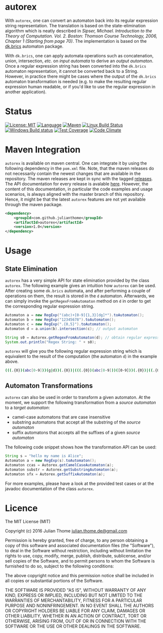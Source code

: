 # autorex

With `autorex`, one can convert an automaton back into its regular expression
string representation. The translation is based on the state-elimination
algorithm which is neatly described in *Sipser, Michael.  Introduction to the
Theory of Computation.  Vol. 2.  Boston: Thomson Course Technology, 2006,
Chapter 1 (Starting from page 70)*.  The implementation is based on the
[dk.brics](http://www.brics.dk/automaton/) automaton package.

With `dk.brics`, one can apply automata operations such as concatenation,
union, intersection, *etc.* on *input automata* to derive an *output
automaton*. Once a regular expression string has been converted into the
`dk.brics` automaton representation, it cannot be converted back to a String.
However, in practice there might be cases where the output of the `dk.brics`
automaton transformation is needed (e.g. to make the resulting regular
expression human readable, or if you'd like to use the regular expression in
another application). 

# Status

[![License: MIT](https://img.shields.io/badge/License-MIT-yellow.svg)][licence]
[![Language](http://img.shields.io/badge/language-java-brightgreen.svg)][language]
[![Maven](https://maven-badges.herokuapp.com/maven-central/com.github.julianthome/autorex/badge.svg)][maven]
[![Linux Build Status](https://img.shields.io/travis/julianthome/autorex/master.svg?label=Linux%20build)][travis]
[![Windows Build status](https://img.shields.io/appveyor/ci/julianthome/autorex/master.svg?label=Windows%20build)][appveyor]
[![Test Coverage](https://codecov.io/gh/julianthome/autorex/branch/master/graph/badge.svg)][coverage]
[![Code Climate](https://codeclimate.com/github/julianthome/autorex/badges/issue_count.svg)][codeclimate]

[licence]: https://opensource.org/licenses/mit
[language]: https://www.java.com
[maven]: https://maven-badges.herokuapp.com/maven-central/com.github.julianthome/autorex
[travis]: https://travis-ci.org/julianthome/autorex
[appveyor]: https://ci.appveyor.com/project/julianthome/autorex
[codeclimate]: https://codeclimate.com/github/julianthome/autorex
[coverage]: https://codecov.io/gh/julianthome/autorex

# Maven Integration

`autorex` is available on maven central. One can integrate it by using
the following dependency in the `pom.xml` file. Note, that the maven releases
do not necessarily contain the newest changes that are available in the
repository. The maven releases are kept in sync with the tagged
[releases](https://github.com/julianthome/autorex/releases). The API
documentation for every release is avalable
[here](http://www.javadoc.io/doc/com.github.julianthome/autorex). However,
the content of this documentation, in particular the code examples and usage
scenarios, is always aligned with the master branch of this repository. Hence,
it might be that the latest `autorex` features are not yet available through
the maven package.

```xml
<dependency>
    <groupId>com.github.julianthome</groupId>
    <artifactId>autorex</artifactId>
    <version>1.0</version>
</dependency>
```

# Usage

## State Elimination

`autorex` has a very simple API for state elimination
provided by the class `autorex`. The following example gives an intuition how
`autorex` can be used. After creating some `dk.brics` automata, and after 
performing a couple of operations on them, the result is stored in the `d` 
automaton. Afterwards, we can simply invoke the `getRegexFromAutomaton` method
on `d` in order to get the corresponding regular expression string.

```java
Automaton a = new RegExp("(abc)+[0-9]{1,3}[dg]*").toAutomaton();
Automaton b = new RegExp("12345678").toAutomaton();
Automaton c = new RegExp(".{0,5}").toAutomaton();
Automaton d = a.union(b).intersection(c); // output automaton

String s0 = Autorex.getRegexFromAutomaton(d); // obtain regular expression String
System.out.println("Regex String: " + s0);
```

`autorex` will give you the following regular expression string which is
equivalent to the result of the computation (the automaton `d`) in the example
above.  

```bash
(((.{0})(abc[0-9]))(g|d))(.{0})|(((.{0})(abc[0-9]))([0-9]))(.{0})|((.{0})(abc[0-9]))(.{0})
```

## Automaton Transformations

`autorex` can also be used in order to transform a given automaton. At
the moment, we support the following transformation from a *source automaton* to
a *target automaton*:

- camel-case automatons that are case insensitive
- substring automatons that accept all the substring of the *source automaton*
- suffix automatons that accepts all the suffixes of a given *source automaton*

The following code snippet shows how the transformation API can be used:

```java
String s = "hello my name is Alice";
Automaton a = new RegExp(s).toAutomaton();
Automaton ccas = Autorex.getCamelCaseAutomaton(a);
Automaton substr = Autorex.getSubstringAutomaton(a);
Automaton sfx = Autorex.getSuffixAutomaton(a);
```

For more examples, please have a look at the provided test cases or at the javadoc
documentation of the class `autorex`.

# Licence

The MIT License (MIT)

Copyright (c) 2016 Julian Thome <julian.thome.de@gmail.com>

Permission is hereby granted, free of charge, to any person obtaining a copy of
this software and associated documentation files (the "Software"), to deal in
the Software without restriction, including without limitation the rights to
use, copy, modify, merge, publish, distribute, sublicense, and/or sell copies
of the Software, and to permit persons to whom the Software is furnished to do
so, subject to the following conditions:

The above copyright notice and this permission notice shall be included in all
copies or substantial portions of the Software.

THE SOFTWARE IS PROVIDED "AS IS", WITHOUT WARRANTY OF ANY KIND, EXPRESS OR
IMPLIED, INCLUDING BUT NOT LIMITED TO THE WARRANTIES OF MERCHANTABILITY,
FITNESS FOR A PARTICULAR PURPOSE AND NONINFRINGEMENT. IN NO EVENT SHALL THE
AUTHORS OR COPYRIGHT HOLDERS BE LIABLE FOR ANY CLAIM, DAMAGES OR OTHER
LIABILITY, WHETHER IN AN ACTION OF CONTRACT, TORT OR OTHERWISE, ARISING FROM,
OUT OF OR IN CONNECTION WITH THE SOFTWARE OR THE USE OR OTHER DEALINGS IN THE
SOFTWARE.

